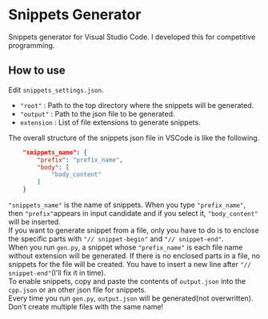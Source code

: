 # Snippets Generator

Snippets generator for Visual Studio Code. I developed this for competitive programming. 

## How to use

Edit ```snippets_settings.json```.  
-  ```"root"``` : Path to the top directory where the snippets will be generated.  
-  ```"output"``` : Path to the json file to be generated.  
-  ```extension``` : List of file extensions to generate snippets.  

The overall structure of the snippets json file in VSCode is like the following.

```json
    "snippets_name": {
        "prefix": "prefix_name",
        "body": [
            "body_content"
        ]
    }
```

```"snippets_name"``` is the name of snippets. When you type ```"prefix_name"```, then  ```"prefix"```appears in input candidate and if you select it, ```"body_content"``` will be inserted.  
If you want to generate snippet from a file, only you have to do is to enclose the specific parts with ```"// snippet-begin"``` and ```"// snippet-end"```.  
When you run ```gen.py```, a snippet whose ```"prefix_name"``` is each file name without extension will be generated. If there is no enclosed parts in a file, no snippets for the file will be created. You have to insert a new line after ```"// snippet-end"```(I'll fix it in time).  
To enable snippets, copy and paste the contents of ```output.json``` into the ```cpp.json``` or an other json file for snippets.  
Every time you run ```gen.py```, ```output.json``` will be generated(not overwritten).  
Don't create multiple files with the same name!
